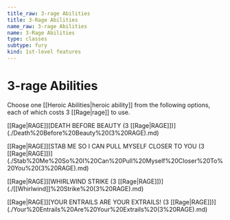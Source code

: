 ```yaml
---
title_raw: 3-rage Abilities
title: 3-Rage Abilities
name_raw: 3-rage Abilities
name: 3-Rage Abilities
type: classes
subtype: fury
kind: 1st-level features
---
```


# 3-rage Abilities

Choose one [[Heroic Abilities|heroic ability]] from the following options, each of which costs 3 [[Rage|rage]] to use.

[[Rage|RAGE]]\[DEATH BEFORE BEAUTY (3 [[Rage|RAGE]])\](./Death%20Before%20Beauty%20(3%20RAGE).md)

[[Rage|RAGE]]\[STAB ME SO I CAN PULL MYSELF CLOSER TO YOU (3 [[Rage|RAGE]])\](./Stab%20Me%20So%20I%20Can%20Pull%20Myself%20Closer%20To%20You%20(3%20RAGE).md)

[[Rage|RAGE]]\[WHIRLWIND STRIKE (3 [[Rage|RAGE]])\](./[[Whirlwind]]%20Strike%20(3%20RAGE).md)

[[Rage|RAGE]]\[YOUR ENTRAILS ARE YOUR EXTRAILS! (3 [[Rage|RAGE]])\](./Your%20Entrails%20Are%20Your%20Extrails%20(3%20RAGE).md)
